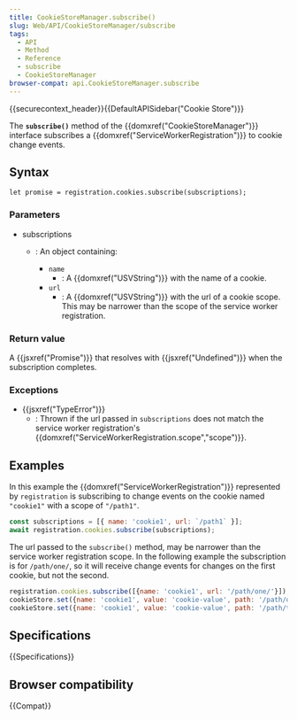 ```yaml
---
title: CookieStoreManager.subscribe()
slug: Web/API/CookieStoreManager/subscribe
tags:
  - API
  - Method
  - Reference
  - subscribe
  - CookieStoreManager
browser-compat: api.CookieStoreManager.subscribe
---
```

{{securecontext_header}}{{DefaultAPISidebar("Cookie Store")}}

The **`subscribe()`** method of the {{domxref("CookieStoreManager")}} interface subscribes a {{domxref("ServiceWorkerRegistration")}} to cookie change events.

## Syntax

    let promise = registration.cookies.subscribe(subscriptions);

### Parameters

- subscriptions

  - : An object containing:

    - `name`
      - : A {{domxref("USVString")}} with the name of a cookie.
    - `url`
      - : A {{domxref("USVString")}} with the url of a cookie scope. This may be narrower than the scope of the service worker registration.

### Return value

A {{jsxref("Promise")}} that resolves with {{jsxref("Undefined")}} when the subscription completes.

### Exceptions

- {{jsxref("TypeError")}}
  - : Thrown if the url passed in `subscriptions` does not match the service worker registration's {{domxref("ServiceWorkerRegistration.scope","scope")}}.

## Examples

In this example the {{domxref("ServiceWorkerRegistration")}} represented by `registration` is subscribing to change events on the cookie named `"cookie1"` with a scope of `"/path1"`.

```js
const subscriptions = [{ name: 'cookie1', url: `/path1` }];
await registration.cookies.subscribe(subscriptions);
```

The url passed to the `subscribe()` method, may be narrower than the service worker registration scope. In the following example the subscription is for `/path/one/`, so it will receive change events for changes on the first cookie, but not the second.

```js
registration.cookies.subscribe([{name: 'cookie1', url: '/path/one/'}]); // subscription
cookieStore.set({name: 'cookie1', value: 'cookie-value', path: '/path/one/'}); // recieves a change event
cookieStore.set({name: 'cookie1', value: 'cookie-value', path: '/path/two/'}); // does not receive a change event
```

## Specifications

{{Specifications}}

## Browser compatibility

{{Compat}}

